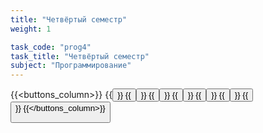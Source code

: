 ```yaml
---
title: "Четвёртый семестр"
weight: 1

task_code: "prog4"
task_title: "Четвёртый семестр"
subject: "Программирование"
---
```

{{<buttons_column>}}
    {{<button text="Лабораторные работы 1-2" link="https://replit.com/@DanilaIsaichev/PROG4-Lab1-2">}}
    {{<button text="Лабораторная работы 3" link="/prog/4-sem/ИсайчевДО_ИВТ(2)_пг3_ПРОГ4_Лабораторная_работа_3.pdf">}}
    {{<button text="Лабораторная работы 4" link="https://danilaisaichev.github.io/prog/">}}
    {{<button text="Лабораторные работы 5-6" link="https://replit.com/@DanilaIsaichev/PROG4-Lab5-6">}}
    {{<button text="Лабораторная работа 7" link="https://replit.com/@DanilaIsaichev/PROG4-Lab7">}}
    {{<button text="Лабораторная работа 8" link="https://replit.com/@DanilaIsaichev/PROG4-Lab8">}}
    {{<button text="Самостоятельные работы за семестр" link="https://github.com/DanilaIsaichev/PROG4-ISR-VSR">}}
{{</buttons_column>}}
